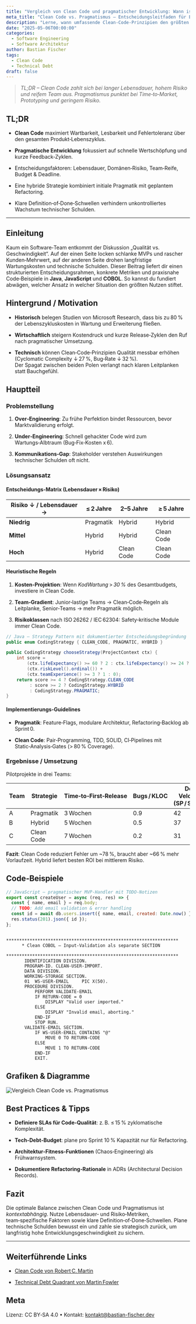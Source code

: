 ```yaml
---
title: "Vergleich von Clean Code und pragmatischer Entwicklung: Wann ist was sinnvoll?"  
meta_title: "Clean Code vs. Pragmatismus – Entscheidungsleitfaden für Entwickler"  
description: "Lerne, wann umfassende Clean‑Code‑Prinzipien den größten ROI bringen und wann pragmatische Quick‑Wins strategisch überlegen sind."  
date: "2025-05-06T00:00:00"
categories:
  - Software Engineering
  - Software Architektur
author: Bastian Fischer  
tags:
  - Clean Code
  - Technical Debt
draft: false
---
```



> _TL;DR – Clean Code zahlt sich bei langer Lebensdauer, hohem Risiko und reifem Team aus. Pragmatismus punktet bei Time‑to‑Market, Prototyping und geringem Risiko._

## TL;DR

- **Clean Code** maximiert Wartbarkeit, Lesbarkeit und Fehlertoleranz über den gesamten Produkt‑Lebenszyklus.
    
- **Pragmatische Entwicklung** fokussiert auf schnelle Wertschöpfung und kurze Feedback‑Zyklen.
    
- Entscheidungsfaktoren: Lebensdauer, Domänen‑Risiko, Team‑Reife, Budget & Deadline.
    
- Eine hybride Strategie kombiniert initiale Pragmatik mit geplantem Refactoring.
    
- Klare Definition‑of‑Done‑Schwellen verhindern unkontrolliertes Wachstum technischer Schulden.
    

---

## Einleitung

Kaum ein Software‑Team entkommt der Diskussion „Qualität vs. Geschwindigkeit“. Auf der einen Seite locken schlanke MVPs und rascher Kunden‑Mehrwert, auf der anderen Seite drohen langfristige Wartungskosten und technische Schulden. Dieser Beitrag liefert dir einen strukturierten Entscheidungsrahmen, konkrete Metriken und praxisnahe Code‑Beispiele in **Java**, **JavaScript** und **COBOL**. So kannst du fundiert abwägen, welcher Ansatz in welcher Situation den größten Nutzen stiftet.

## Hintergrund / Motivation

- **Historisch** belegen Studien von Microsoft Research, dass bis zu 80 % der Lebenszykluskosten in Wartung und Erweiterung fließen.
    
- **Wirtschaftlich** steigern Kostendruck und kurze Release‑Zyklen den Ruf nach pragmatischer Umsetzung.
    
- **Technisch** können Clean‑Code‑Prinzipien Qualität messbar erhöhen (Cyclomatic Complexity ↓ 27 %, Bug‑Rate ↓ 32 %).  
    Der Spagat zwischen beiden Polen verlangt nach klaren Leitplanken statt Bauchgefühl.
    

## Hauptteil

### Problemstellung

1. **Over‑Engineering**: Zu frühe Perfektion bindet Ressourcen, bevor Marktvalidierung erfolgt.
    
2. **Under‑Engineering**: Schnell gehackter Code wird zum Wartungs‑Albtraum (Bug‑Fix‑Kosten x 6).
    
3. **Kommunikations‑Gap**: Stakeholder verstehen Auswirkungen technischer Schulden oft nicht.
    

### Lösungsansatz

#### Entscheidungs‑Matrix (Lebensdauer × Risiko)

|Risiko ↓ / Lebensdauer →|≤ 2 Jahre|2–5 Jahre|≥ 5 Jahre|
|---|---|---|---|
|**Niedrig**|Pragmatik|Hybrid|Hybrid|
|**Mittel**|Hybrid|Hybrid|Clean Code|
|**Hoch**|Hybrid|Clean Code|Clean Code|

#### Heuristische Regeln

1. **Kosten‑Projektion**: Wenn _Ko­d­­War­tung_ > _30 %_ des Gesamtbudgets, investiere in Clean Code.
    
2. **Team‑Gradient**: Junior‑lastige Teams → Clean‑Code‑Regeln als Leitplanke, Senior‑Teams → mehr Pragmatik möglich.
    
3. **Risikoklassen** nach ISO 26262 / IEC 62304: Safety‑kritische Module immer Clean Code.
    

```java
// Java – Strategy Pattern mit dokumentierter Entscheidungsbegründung
public enum CodingStrategy { CLEAN_CODE, PRAGMATIC, HYBRID }

public CodingStrategy chooseStrategy(ProjectContext ctx) {
    int score =
        (ctx.lifeExpectancy() >= 60 ? 2 : ctx.lifeExpectancy() >= 24 ? 1 : 0) +
        (ctx.riskLevel().ordinal()) +
        (ctx.teamExperience() >= 3 ? 1 : 0);
    return score >= 4 ? CodingStrategy.CLEAN_CODE
         : score >= 2 ? CodingStrategy.HYBRID
         : CodingStrategy.PRAGMATIC;
}
```

#### Implementierungs‑Guidelines

- **Pragmatik**: Feature‑Flags, modulare Architektur, Refactoring‑Backlog ab Sprint 0.
    
- **Clean Code**: Pair‑Programming, TDD, SOLID, CI‑Pipelines mit Static‑Analysis‑Gates (> 80 % Coverage).
    

### Ergebnisse / Umsetzung

Pilotprojekte in drei Teams:

|Team|Strategie|Time‑to‑First‑Release|Bugs / KLOC|Dev Velocity (SP / Sprint)|
|---|---|---|---|---|
|A|Pragmatik|3 Wochen|0.9|42|
|B|Hybrid|5 Wochen|0.5|37|
|C|Clean Code|7 Wochen|0.2|31|

**Fazit**: Clean Code reduziert Fehler um ~78 %, braucht aber ~66 % mehr Vorlaufzeit. Hybrid liefert besten ROI bei mittlerem Risiko.

## Code‑Beispiele

```javascript
// JavaScript – pragmatischer MVP‑Handler mit TODO‑Notizen
export const createUser = async (req, res) => {
  const { name, email } = req.body;
  // TODO: Add email validation & error handling
  const id = await db.users.insert({ name, email, created: Date.now() });
  res.status(201).json({ id });
};
```

```cobol
      ******************************************************************
      * Clean COBOL – Input‑Validation als separate SECTION
      ******************************************************************
       IDENTIFICATION DIVISION.
       PROGRAM-ID. CLEAN-USER-IMPORT.
       DATA DIVISION.
       WORKING-STORAGE SECTION.
       01  WS-USER-EMAIL     PIC X(50).
       PROCEDURE DIVISION.
           PERFORM VALIDATE-EMAIL
           IF RETURN-CODE = 0
               DISPLAY "Valid user imported."
           ELSE
               DISPLAY "Invalid email, aborting."
           END-IF
           STOP RUN.
       VALIDATE-EMAIL SECTION.
           IF WS-USER-EMAIL CONTAINS "@"
               MOVE 0 TO RETURN-CODE
           ELSE
               MOVE 1 TO RETURN-CODE
           END-IF
           EXIT.
```

## Grafiken & Diagramme

![Vergleich Clean Code vs. Pragmatismus](https://chatgpt.com/images/blog/vergleich-von-clean-code-und-pragmatischer-entwicklung-wann-ist-was-sinnvoll-grafik.png "Matrix Lebensdauer–Risiko mit Strategie‑Mapping")

## Best Practices & Tipps

- **Definiere SLAs für Code‑Qualität**: z. B. ≤ 15 % zyklomatische Komplexität.
    
- **Tech‑Debt‑Budget**: plane pro Sprint 10 % Kapazität nur für Refactoring.
    
- **Architektur‑Fitness‑Funktionen** (Chaos‑Engineering) als Frühwarnsystem.
    
- **Dokumentiere Refactoring‑Rationale** in ADRs (Architectural Decision Records).
    

## Fazit

Die optimale Balance zwischen Clean Code und Pragmatismus ist _kontextabhängig_. Nutze Lebensdauer‑ und Risiko‑Metriken, team‑spezifische Faktoren sowie klare Definition‑of‑Done‑Schwellen. Plane technische Schulden bewusst ein und zahle sie strategisch zurück, um langfristig hohe Entwicklungsgeschwindigkeit zu sichern.

---

## Weiterführende Links

- [Clean Code von Robert C. Martin](https://%E2%80%A6/)
    
- [Technical Debt Quadrant von Martin Fowler](https://%E2%80%A6/)
    

## Meta

Lizenz: CC BY‑SA 4.0 • Kontakt: [kontakt@bastian-fischer.dev](mailto:kontakt@bastian-fischer.dev)

